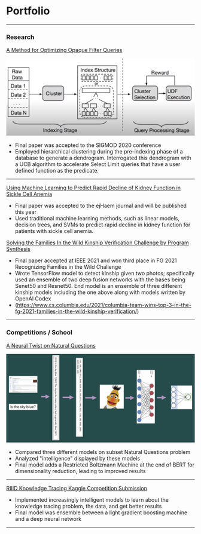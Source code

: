 # Portfolio

---

<div id="webchat"/>

### Research


[A Method for Optimizing Opaque Filter Queries](https://dl.acm.org/doi/10.1145/3318464.3389766)

<img src="images/voodoo.png?raw=true"/>

- Final paper was accepted to the SIGMOD 2020 conference
- Employed hierarchical clustering during the pre-indexing phase of a database to generate a dendrogram.  Interrogated this dendrogram with a UCB algorithm to accelerate Select Limit queries that have a user defined function as the predicate.

---

[Using Machine Learning to Predict Rapid Decline of Kidney Function in Sickle Cell Anemia](https://onlinelibrary.wiley.com/doi/10.1002/jha2.168)

- Final paper was accepted to the ejHaem journal and will be published this year
- Used traditional machine learning methods, such as linear models, decision trees, and SVMs to predict rapid decline in kidney function for patients with sickle cell anemia.

[Solving the Families In the Wild Kinship Verification Challenge by Program Synthesis](https://ieeexplore.ieee.org/document/9666971/authors#authors)
- Final paper accepted at IEEE 2021 and won third place in FG 2021 Recognizing Families in the Wild Challenge
- Wrote TensorFlow model to detect kinship given two photos; specifically used an ensemble of two deep fusion networks with the bases being Senet50 and Resnet50. End model is an ensemble of three different kinship models including the one above along with models written by OpenAI Codex
- (https://www.cs.columbia.edu/2021/columbia-team-wins-top-3-in-the-fg-2021-families-in-the-wild-kinship-verification/)
---

### Competitions / School


[A Neural Twist on Natural Questions](https://github.com/maxstrome/brainNQ)

<img src="images/bert.png?raw=true"/>

- Compared three different models on subset Natural Questions problem
- Analyzed "intelligence" displayed by these models
- Final model adds a Restricted Boltzmann Machine at the end of BERT for dimensionality reduction, leading to improved results

---

[RIIID Knowledge Tracing Kaggle Competition Submission](https://github.com/maxstrome/RIIIDFinal/tree/main)

- Implemented increasingly intelligent models to learn about the knowledge tracing problem, the data, and get better results
- Final model was ensemble between a light gradient boosting machine and a deep neural network

---
